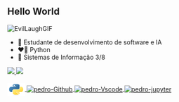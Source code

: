 ## Hello World
![EvilLaughGIF](https://user-images.githubusercontent.com/110363100/230799086-ef72c96d-58dd-4002-ac56-5cd8aa34df1e.gif)



- 🔭 Estudante de desenvolvimento de software e IA
- ❤️🐍 Python
- 📘 Sistemas de Informação 3/8

 <a href="https://github.com/pdr0-42">
  <img height="180em" src="https://github-readme-stats.vercel.app/api?username=pdr0-42&show_icons=true&theme=cobalt&include_all_commits=true&count_private=true"/>
  <img height="180em" src="https://github-readme-stats.vercel.app/api/top-langs/?username=pdr0-42&layout=compact&langs_count=7&theme=cobalt"/>
</div>

<div style="display: inline_block"><br>
  <img align="center" alt="pedro-Python" height="30" width="40" src="https://raw.githubusercontent.com/devicons/devicon/master/icons/python/python-original.svg">
  <img align="center" alt="pedro-Github" height="30" width="40" src="https://cdn.jsdelivr.net/gh/devicons/devicon/icons/github/github-original.svg" />
  <img align="center" alt="pedro-Vscode" height="30" width="40" src="https://cdn.jsdelivr.net/gh/devicons/devicon/icons/vscode/vscode-original.svg"/>
  <img align = "center" alt = "pedro-jupyter" height = "30" src="https://cdn.jsdelivr.net/gh/devicons/devicon/icons/jupyter/jupyter-original-wordmark.svg" />
          
        
  </div>
